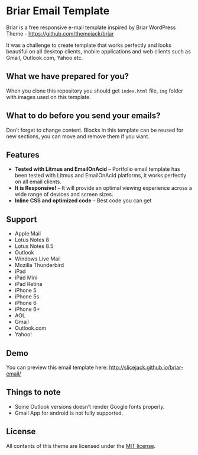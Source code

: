 # Briar Email Template
Briar is a free responsive e-mail template inspired by Briar WordPress Theme - https://github.com/themejack/briar

It was a challenge to create template that works perfectly and looks beautiful on all desktop clients, mobile applications and web clients such as Gmail, Outlook.com, Yahoo etc.

## What we have prepared for you?
When you clone this repository you should get `index.html` file, `img` folder with images used on this template.

## What to do before you send your emails?
Don’t forget to change content. Blocks in this template can be reused for new sections, you can move and remove them if you want.

## Features
- **Tested with Litmus and EmailOnAcid** – Portfolio email template has been tested with Litmus and EmailOnAcid platforms, it works perfectly on all email clients.
- **It is Responsive!** – It will provide an optimal viewing experience across a wide range of devices and screen sizes.
- **Inline CSS and optimized code** – Best code you can get

## Support
- Apple Mail
- Lotus Notes 8
- Lotus Notes 8.5
- Outlook
- Windows Live Mail
- Mozilla Thunderbird
- iPad
- iPad Mini
- iPad Retina
- iPhone 5
- iPhone 5s
- iPhone 6
- iPhone 6+
- AOL
- Gmail
- Outlook.com
- Yahoo!

## Demo
You can preview this email template here: http://slicejack.github.io/briar-email/

## Things to note
- Some Outlook versions doesn’t render Google fonts properly.
- Gmail App for android is not fully supported.

## License
All contents of this theme are licensed under the [MIT license](https://github.com/Slicejack/briar-email/blob/master/LICENSE).